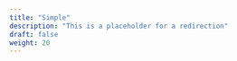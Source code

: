 ```yaml
---
title: "Simple"
description: "This is a placeholder for a redirection"
draft: false
weight: 20
---
```

